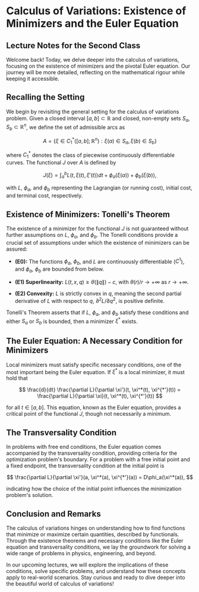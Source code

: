 
# Calculus of Variations: Existence of Minimizers and the Euler Equation

  

## Lecture Notes for the Second Class

  

Welcome back! Today, we delve deeper into the calculus of variations, focusing on the existence of minimizers and the pivotal Euler equation. Our journey will be more detailed, reflecting on the mathematical rigour while keeping it accessible.

  

## Recalling the Setting

  

We begin by revisiting the general setting for the calculus of variations problem. Given a closed interval $[a, b] \subset  \mathbb{R}$ and closed, non-empty sets $S_a, S_b \subset  \mathbb{R}^n$, we define the set of admissible arcs as

  

$$
A = \{\xi  \in C^*_1([a, b]; \mathbb{R}^n) : \xi(a) \in S_a, \xi(b) \in S_b\}
$$

  

where $C^*_1$ denotes the class of piecewise continuously differentiable curves. The functional $J$ over $A$ is defined by

  

$$
J(\xi) = \int_a^b L(t, \xi(t), \xi'(t))dt + \phi_a(\xi(a)) + \phi_b(\xi(b)),
$$

  

with $L$, $\phi_a$, and $\phi_b$ representing the Lagrangian (or running cost), initial cost, and terminal cost, respectively.

  

## Existence of Minimizers: Tonelli's Theorem

  

The existence of a minimizer for the functional $J$ is not guaranteed without further assumptions on $L$, $\phi_a$, and $\phi_b$. The Tonelli conditions provide a crucial set of assumptions under which the existence of minimizers can be assured:

  

-  **(E0):** The functions $\phi_a$, $\phi_b$, and $L$ are continuously differentiable ($C^1$), and $\phi_a$, $\phi_b$ are bounded from below.

-  **(E1) Superlinearity:** $L(t, x, q) \geq  \theta(\|q\|) - c$, with $\theta(r)/r \rightarrow +\infty$ as $r \rightarrow +\infty$.

-  **(E2) Convexity:** $L$ is strictly convex in $q$, meaning the second partial derivative of $L$ with respect to $q$, $\partial^2 L/\partial q^2$, is positive definite.

  

Tonelli's Theorem asserts that if $L$, $\phi_a$, and $\phi_b$ satisfy these conditions and either $S_a$ or $S_b$ is bounded, then a minimizer $\xi^*$ exists.

  

## The Euler Equation: A Necessary Condition for Minimizers

  

Local minimizers must satisfy specific necessary conditions, one of the most important being the Euler equation. If $\xi^*$ is a local minimizer, it must hold that

  

$$
\frac{d}{dt} \frac{\partial L}{\partial  \xi'}(t, \xi^*(t), \xi^{*'}(t)) = \frac{\partial L}{\partial  \xi}(t, \xi^*(t), \xi^{*'}(t))
$$

  

for all $t \in [a, b]$. This equation, known as the Euler equation, provides a critical point of the functional $J$, though not necessarily a minimum.

  

## The Transversality Condition

  

In problems with free end conditions, the Euler equation comes accompanied by the transversality condition, providing criteria for the optimization problem's boundary. For a problem with a free initial point and a fixed endpoint, the transversality condition at the initial point is

  

$$
\frac{\partial L}{\partial  \xi'}(a, \xi^*(a), \xi^{*'}(a)) = D\phi_a(\xi^*(a)),
$$

  

indicating how the choice of the initial point influences the minimization problem's solution.

  

## Conclusion and Remarks

  

The calculus of variations hinges on understanding how to find functions that minimize or maximize certain quantities, described by functionals. Through the existence theorems and necessary conditions like the Euler equation and transversality conditions, we lay the groundwork for solving a wide range of problems in physics, engineering, and beyond.

  

In our upcoming lectures, we will explore the implications of these conditions, solve specific problems, and understand how these concepts apply to real-world scenarios. Stay curious and ready to dive deeper into the beautiful world of calculus of variations!
